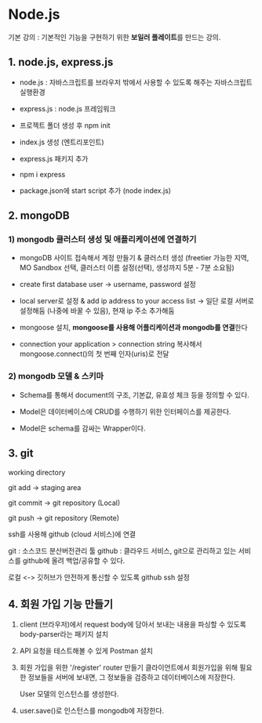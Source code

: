 # Node.js

기본 강의 : 기본적인 기능을 구현하기 위한
**보일러 플레이트**를 만드는 강의.

## 1. node.js, express.js

- node.js :
  자바스크립트를 브라우저 밖에서 사용할 수 있도록 해주는 자바스크립트 실행환경

- express.js :
  node.js 프레임워크

- 프로젝트 폴더 생성 후 npm init
- index.js 생성 (엔트리포인트)
- express.js 패키지 추가
- npm i express
- package.json에 start script 추가 (node index.js)

## 2. mongoDB

### 1) mongodb 클러스터 생성 및 애플리케이션에 연결하기

- mongoDB 사이트 접속해서 계정 만들기 & 클러스터 생성 (freetier 가능한 지역, MO Sandbox 선택, 클러스터 이름 설정(선택), 생성까지 5분 - 7분 소요됨)

- create first database user
  -> username, password 설정

- local server로 설정 & add ip address to your access list
  -> 일단 로컬 서버로 설정해둠 (나중에 바꿀 수 있음), 현재 ip 주소 추가해둠

- mongoose 설치,
  **mongoose를 사용해 어플리케이션과 mongodb를 연결**한다

- connection your application > connection string 복사해서 mongoose.connect()의 첫 번째 인자(uris)로 전달

### 2) mongodb 모델 & 스키마

- Schema를 통해서 document의 구조, 기본값, 유효성 체크 등을 정의할 수 있다.

- Model은 데이터베이스에 CRUD를 수행하기 위한 인터페이스를 제공한다.

- Model은 schema를 감싸는 Wrapper이다.

## 3. git

working directory

git add -> staging area

git commit -> git repository (Local)

git push -> git repository (Remote)

ssh를 사용해 github (cloud 서비스)에 연결

git : 소스코드 분산버전관리 툴
github : 클라우드 서비스, git으로 관리하고 있는 서비스를 github에 올려 백업/공유할 수 있다.

로컬 <-> 깃허브가 안전하게 통신할 수 있도록
github ssh 설정

## 4. 회원 가입 기능 만들기

1. client (브라우저)에서 request body에 담아서 보내는 내용을
   파싱할 수 있도록
   body-parser라는 패키지 설치

2. API 요청을 테스트해볼 수 있게 Postman 설치

3. 회원 가입을 위한 '/register' router 만들기
   클라이언트에서 회원가입을 위해 필요한 정보들을 서버에 보내면,
   그 정보들을 검증하고 데이터베이스에 저장한다.

   User 모델의 인스턴스를 생성한다.

4. user.save()로 인스턴스를 mongodb에 저장한다.
